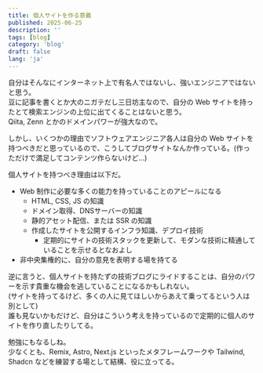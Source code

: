 ```yaml
---
title: 個人サイトを作る意義
published: 2025-06-25
description: ''
tags: [blog]
category: 'blog'
draft: false 
lang: 'ja'
---
```



自分はそんなにインターネット上で有名人ではないし、強いエンジニアではないと思う。  
豆に記事を書くとか大のニガテだし三日坊主なので、自分の Web サイトを持ったとて検索エンジンの上位に出てくることはないと思う。  
Qiita, Zenn とかのドメインパワーが強大なので。

しかし、いくつかの理由でソフトウェアエンジニア各人は自分の Web サイトを持つべきだと思っているので、こうしてブログサイトなんか作っている。(作っただけで満足してコンテンツ作らないけど...)

個人サイトを持つべき理由は以下だ。

- Web 制作に必要な多くの能力を持っていることのアピールになる
  - HTML, CSS, JS の知識
  - ドメイン取得、DNSサーバーの知識
  - 静的アセット配信、または SSR の知識
  - 作成したサイトを公開するインフラ知識、デプロイ技術
    - 定期的にサイトの技術スタックを更新して、モダンな技術に精通していることを示せるとなおよし
- 非中央集権的に、自分の意見を表明する場を持てる

逆に言うと、個人サイトを持たずの技術ブログにライドすることは、自分のパワーを示す貴重な機会を逃していることになるかもしれない。  
(サイトを持ってるけど、多くの人に見てほしいからあえて乗ってるという人は別として)  
誰も見ないかもだけど、自分はこういう考えを持っているので定期的に個人のサイトを作り直したりしてる。


勉強にもなるしね。  
少なくとも、Remix, Astro, Next.js といったメタフレームワークや Tailwind, Shadcn などを練習する場として結構、役に立ってる。